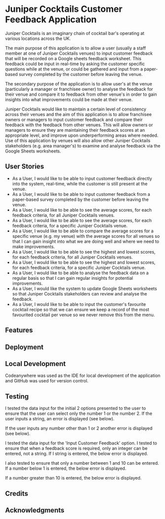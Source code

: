 # Juniper Cocktails Customer Feedback Application

Juniper Cocktails is an imaginary chain of cocktail bar's operating at various locations across the UK.

The main purpose of this application is to allow a user (usually a staff member at one of Juniper Cocktails venues) to input customer feedback that will be recorded on a Google sheets feedback worksheet.  This feedback could be input in real-time by asking the customer specific questions while at the venue, or could be gathered and input from a paper-based survey completed by the customer before leaving the venue.

The secondary purpose of the application is to allow user's at the venue (particularly a manager or franchisee owner) to analyse the feedback for their venue and compare it to feedback from other venue's in order to gain insights into what improvements could be made at their venue.

Juniper Cocktails would like to maintain a certain level of consistency across their venues and the aim of this application is to allow franchisee owners or managers to input customer feedback and compare their feedback with the feedback from other venues.  This will allow owners or managers to ensure they are maintaining their feedback scores at an appropriate level, and improve upon underperforming areas where needed.  Use of this application by venues will also allow other Juniper Cocktails stakeholders (e.g. area manager's) to examine and analyse feedback via the Google Sheets worksheets.


## User Stories

* As a User, I would like to be able to input customer feedback directly into the system, real-time, while the customer is still present at the venue.
* As a User, I would like to be able to input customer feedback from a paper-based survey completed by the customer before leaving the venue.
* As a User, I would like to be able to see the average scores, for each feedback criteria, for all Juniper Cocktails venues.
* As a User, I would like to be able to see the average scores, for each feedback criteria, for a specific Juniper Cocktails venue.
* As a User, I would like to be able to compare the average scores for a specific venue (e.g. my venue) with the average scores for all venues so that I can gain insight into what we are doing well and where we need to make improvements.
* As a User, I would like to be able to see the highest and lowest scores, for each feedback criteria, for all Juniper Cocktails venues.
* As a User, I would like to be able to see the highest and lowest scores, for each feedback criteria, for a specific Juniper Cocktails venue.
* As a User, I would like to be able to analyse the feedback data on a regular basis so that I can gain regular insights for potential improvements.
* As a User, I would like the system to update Google Sheets worksheets so that Juniper Cocktails stakeholders can review and analyse the feedback.
* As a User, I would like to be able to input the customer's favourite cocktail recipe so that we can ensure we keep a record of the most favourited cocktail per venue so we never remove this from the menu.


## Features

## Deployment

## Local Development
Codeanywhere was used as the IDE for local development of the application and GitHub was used for version control.

## Testing

I tested the data input for the initial 2 options presented to the user to ensure that the user can select only the number 1 or the number 2.  If the user inputs a string, an error is displayed (see below).

If the user inputs any number other than 1 or 2 another error is displayed (see below).

I tested the data input for the 'Input Customer Feedback' option.  I tested to ensure that when a feedback score is required, only an integer can be entered, not a string.  If I string is entered, the below error is displayed.

I also tested to ensure that only a number between 1 and 10 can be entered.  If a number below 1 is entered, the below error is displayed.

If a number greater than 10 is entered, the below error is displayed.


## Credits

## Acknowledgments
